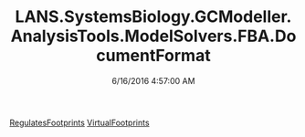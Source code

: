 ﻿---
title: LANS.SystemsBiology.GCModeller.AnalysisTools.ModelSolvers.FBA.DocumentFormat
date: 6/16/2016 4:57:00 AM
---

[RegulatesFootprints](T-LANS.SystemsBiology.GCModeller.AnalysisTools.ModelSolvers.FBA.DocumentFormat.RegulatesFootprints.html)
[VirtualFootprints](T-LANS.SystemsBiology.GCModeller.AnalysisTools.ModelSolvers.FBA.DocumentFormat.VirtualFootprints.html)
